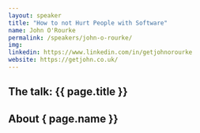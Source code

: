 ```yaml
---
layout: speaker
title: "How to not Hurt People with Software"
name: John O'Rourke
permalink: /speakers/john-o-rourke/
img:
linkedin: https://www.linkedin.com/in/getjohnorourke
website: https://getjohn.co.uk/
---
```


## The talk: {{ page.title }}

## About { page.name }}
